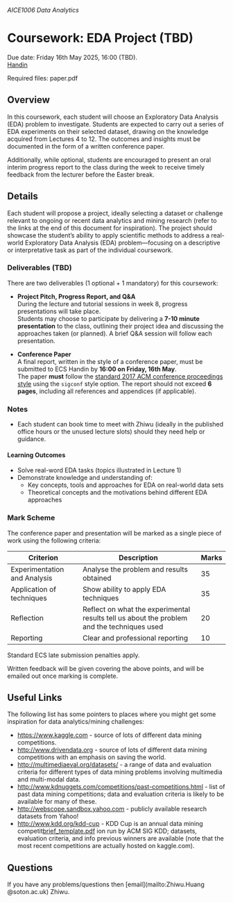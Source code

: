 *AICE1006 Data Analytics*

# Coursework: EDA Project (TBD)

Due date: Friday 16th May 2025, 16:00 (TBD).  
[Handin](https://handin.ecs.soton.ac.uk/soton/2324/COMP6237/4/)

Required files: paper.pdf

## Overview
In this coursework, each student will choose an Exploratory Data Analysis (EDA) problem to investigate. Students are expected to carry out a series of EDA experiments on their selected dataset, drawing on the knowledge acquired from Lectures 4 to 12. The outcomes and insights must be documented in the form of a written conference paper.

Additionally, while optional, students are encouraged to present an oral interim progress report to the class during the week to receive timely feedback from the lecturer before the Easter break.

## Details

Each student will propose a project, ideally selecting a dataset or challenge relevant to ongoing or recent data analytics and mining research (refer to the links at the end of this document for inspiration). The project should showcase the student’s ability to apply scientific methods to address a real-world Exploratory Data Analysis (EDA) problem—focusing on a descriptive or interpretative task as part of the individual coursework.

### Deliverables (TBD) 

There are two deliverables (1 optional + 1 mandatory) for this coursework:  

- **Project Pitch, Progress Report, and Q&A**  
  During the lecture and tutorial sessions in week 8, progress presentations will take place.  
  Students may choose to participate by delivering a **7-10 minute presentation** to the class, outlining their project idea and discussing the approaches taken (or planned). A brief Q&A session will follow each presentation.  

- **Conference Paper**  
  A final report, written in the style of a conference paper, must be submitted to ECS Handin by **16:00 on Friday, 16th May**.  
  The paper **must** follow the [standard 2017 ACM conference proceedings style](https://www.acm.org/publications/proceedings-template) using the `sigconf` style option. The report should not exceed **6 pages**, including all references and appendices (if applicable).  

### Notes

* Each student can book time to meet with Zhiwu (ideally in the published office hours or the unused lecture slots) should they need help or guidance.

#### Learning Outcomes

* Solve real-word EDA tasks (topics illustrated in Lecture 1)
* Demonstrate knowledge and understanding of:
	- Key concepts, tools and approaches for EDA on real-world data sets
	- Theoretical concepts and the motivations behind different EDA approaches

### Mark Scheme

The conference paper and presentation will be marked as a single piece of work using the following criteria:


Criterion                    | Description                                                                                | Marks
-----------------------------|--------------------------------------------------------------------------------------------|-------
Experimentation and Analysis | Analyse the problem and results obtained                                                   | 35
Application of techniques    | Show ability to apply EDA techniques                                                       | 35
Reflection		             | Reflect on what the experimental results tell us about the problem and the techniques used | 20
Reporting                    | Clear and professional reporting                                                           | 10

Standard ECS late submission penalties apply.

Written feedback will be given covering the above points, and will be emailed out once marking is complete.

## Useful Links
The following list has some pointers to places where you might get some inspiration for data analytics/mining challenges:

* https://www.kaggle.com - source of lots of different data mining competitions.
* http://www.drivendata.org - source of lots of different data mining competitions with an emphasis on saving the world.
* http://multimediaeval.org/datasets/ - a range of data and evaluation criteria for different types of data mining problems involving multimedia and multi-modal data.
* http://www.kdnuggets.com/competitions/past-competitions.html - list of past data mining competitions; data and evaluation criteria is likely to be available for many of these.
* http://webscope.sandbox.yahoo.com - publicly available research datasets from Yahoo!
* http://www.kdd.org/kdd-cup - KDD Cup is an annual data mining competit[brief_template.pdf](https://github.com/jonhare/COMP6237/files/8068609/brief_template.pdf)
ion run by ACM SIG KDD; datasets, evaluation criteria, and info previous winners are available (note that the most recent competitions are actually hosted on kaggle.com).

## Questions
If you have any problems/questions then [email](mailto:Zhiwu.Huang @soton.ac.uk) Zhiwu.
